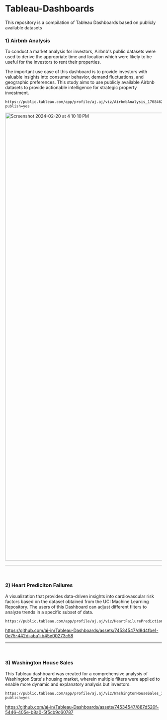 # Tableau-Dashboards
This repository is a compilation of Tableau Dashboards based on publicly available datasets  



 <h3> 1) Airbnb Analysis </h3>

To conduct a market analysis for investors, Airbnb's public datasets were used to derive the appropriate time and location which were likely to be useful for the investors to rent their properties.

The important use case of this dashboard is to provide investors with valuable insights into consumer behavior, demand fluctuations, and geographic preferences. This study aims to use publicly available Airbnb datasets to provide actionable intelligence for strategic property investment.



```
https://public.tableau.com/app/profile/aj.aj/viz/AirbnbAnalysis_17084627250960/Dashboard1?publish=yes
```
<p>
<p>

<img width="1440" alt="Screenshot 2024-02-20 at 4 10 10 PM" src="https://github.com/aj-in/Tableau-Dashboards/assets/74534547/5f871059-146e-4def-907b-2e642ae9d020">

------------------------------------------

<br>


<h3> 2) Heart Prediciton Failures </h3>



A visualization that provides data-driven insights into cardiovascular risk factors based on the dataset obtained from the UCI Machine Learning Repository. The users of this Dashboard can adjust different filters to analyze trends in a specific subset of data.


```
https://public.tableau.com/app/profile/aj.aj/viz/HeartFailurePrediction_17113936255390/Dashboard1
```

<p>
<p>



https://github.com/aj-in/Tableau-Dashboards/assets/74534547/d8d4fbe1-0e75-442d-aba1-b45e00273c58



------------------------------------------

<br>

<h3> 3) Washington House Sales </h3>


This Tableau dashboard was created for a comprehensive analysis of Washington State's housing market, wherein multiple filters were applied to enable more dynamic and explanatory analysis but investors.


```
https://public.tableau.com/app/profile/aj.aj/viz/WashingtonHouseSales_17086345198960/KingCountyHouseSales?publish=yes
```
<p>
<p>


https://github.com/aj-in/Tableau-Dashboards/assets/74534547/887d520f-5446-405e-b8a0-5f5cb9c60787



 


